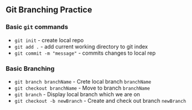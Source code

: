 ## Git Branching Practice

### Basic `git` commands

* `git init` - create local repo
* `git add .` - add current working directory to git index
* `git commit -m "message"` - commits changes to local rep

### Basic Branching
* `git branch branchName` - Crete local branch `branchName`
* `git checkout branchName` - Move to branch `branchName`
* `git branch` - Display local branch which we are on
* `git checkout -b newBranch` - Create and check out branch `newBranch`
